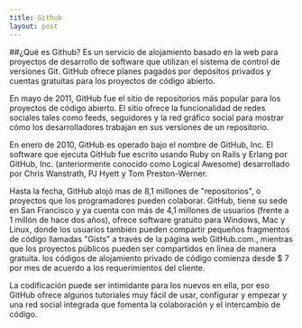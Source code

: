 ```yaml
---
title: Github 
layout: post
---
```

##¿Qué es Github?
Es un servicio de alojamiento basado en la web para proyectos de desarrollo de software que utilizan el sistema de control de versiones Git. GitHub ofrece  planes pagados por depósitos privados y cuentas gratuitas para los proyectos de código abierto. 

En mayo de 2011, GitHub fue el sitio de repositorios más popular para los proyectos de código abierto. El sitio ofrece la funcionalidad de redes sociales tales como feeds, seguidores y la red gráfico social para mostrar cómo los desarrolladores trabajan en sus versiones de un repositorio.


En enero de 2010, GitHub es operado bajo el nombre de GitHub, Inc. El software que  ejecuta GitHub fue escrito usando Ruby on Rails y Erlang  por GitHub, Inc. (anteriormente conocido como Logical Awesome) desarrollado por Chris Wanstrath,  PJ Hyett y Tom Preston-Werner.


Hasta la fecha, GitHub alojó mas de 8,1 millones de "repositorios", o proyectos que los programadores pueden colaborar. GitHub,  tiene su sede en San Francisco y ya cuenta con más de 4,1 millones de usuarios (frente a 1 millón de hace dos años), ofrece software gratuito para Windows, Mac y Linux, donde los usuarios también pueden compartir pequeños fragmentos de código llamadas "Gists" a través de la página web GitHub.com., mientras que los proyectos públicos pueden ser compartidos en línea de manera gratuita. los códigos de alojamiento privado  de código comienza desde $ 7 por mes de acuerdo a los requerimientos del cliente.

La codificación puede ser intimidante para los nuevos en ella, por eso GitHub ofrece algunos tutoriales muy fácil de usar, configurar  y empezar y una red social integrada que fomenta la colaboración y el intercambio de código.
